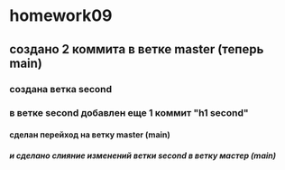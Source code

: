 ﻿# homework09
## создано 2 коммита в ветке master (теперь main)
### создана ветка second
### в ветке second добавлен еще 1 коммит "h1 second"
#### сделан перейход на ветку master (main)
##### и сделано слияние изменений ветки second в ветку мастер (main)
